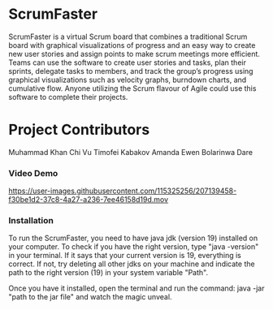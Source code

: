 # ScrumFaster
ScrumFaster is a virtual Scrum board that combines a traditional Scrum board with graphical visualizations of progress and an easy way to create new user stories and assign points to make scrum meetings more efficient. Teams can use the software to create user stories and tasks, plan their sprints, delegate tasks to members, and track the group’s progress using graphical visualizations such as velocity graphs, burndown charts, and cumulative flow. Anyone utilizing the Scrum flavour of Agile could use this software to complete their projects.

# Project Contributors
Muhammad Khan
Chi Vu
Timofei Kabakov
Amanda Ewen
Bolarinwa Dare

### Video Demo
https://user-images.githubusercontent.com/115325256/207139458-f30be1d2-37c8-4a27-a236-7ee46158d19d.mov

### Installation

To run the ScrumFaster, you need to have java jdk (version 19) installed on your computer. To check if you have the right version, type "java -version" in your terminal. If it says that your current version is 19, everything is correct. If not, try deleting all other jdks on your machine and indicate the path to the right version (19) in your system variable "Path".

Once you have it installed, open the terminal and run the command: java -jar "path to the jar file" and watch the magic unveal.
